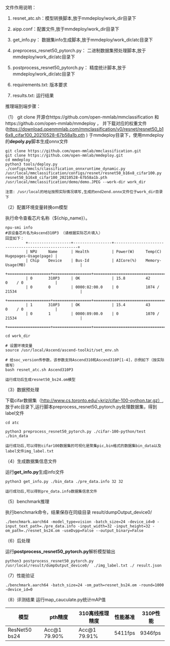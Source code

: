 文件作用说明：

1.  resnet_atc.sh：模型转换脚本,放于mmdeploy/work_dir目录下

2.  aipp.conf：配置文件,放于mmdeploy/work_dir目录下

3.  get_info.py： 数据集info生成脚本,放于mmdeploy/work_dir/atc目录下

4.  preprocess_resnet50_pytorch.py： 二进制数据集预处理脚本,放于mmdeploy/work_dir/atc目录下

5.  postprocess_resnet50_pytorch.py： 精度统计脚本,放于mmdeploy/work_dir/atc目录下

6.  requirements.txt: 版本要求

7. results.txt: 运行结果


推理端到端步骤：

（1） git clone 开源仓https://github.com/open-mmlab/mmclassification 和https://github.com/open-mmlab/mmdeploy ， 并下载对应的权重文件(https://download.openmmlab.com/mmclassification/v0/resnet/resnet50_b16x8_cifar100_20210528-67b58a1b.pth ) 于mmdeploy目录下，使用mmdeploy的**depoly.py**脚本生成onnx文件

```shell
git clone https://github.com/open-mmlab/mmclassification.git
git clone https://github.com/open-mmlab/mmdeploy.git
cd mmdeploy
python3 tools/deploy.py ./configs/mmcls/classification_onnxruntime_dynamic.py /usr/local/mmclassification/configs/resnet/resnet50_b16x8_cifar100.py  resnet50_b16x8_cifar100_20210528-67b58a1b.pth /usr/local/mmclassification/demo/demo.JPEG --work-dir work_dir

注意: /usr/local的地址按照实际情况填写,生成的end2end.onnx文件位于work_dir目录下
```

（2）配置环境变量转换om模型

执行命令查看芯片名称（$\{chip\_name\}）。
   
```
npu-smi info
#该设备芯片名为Ascend310P3 （请根据实际芯片填入）
回显如下：
         +-------------------+-----------------+------------------------------------------------------+
         | NPU     Name      | Health          | Power(W)     Temp(C)           Hugepages-Usage(page) |
         | Chip    Device    | Bus-Id          | AICore(%)    Memory-Usage(MB)                        |
         +===================+=================+======================================================+
         | 0       310P3     | OK              | 15.8         42                0    / 0              |
         | 0       0         | 0000:82:00.0    | 0            1074 / 21534                            |
         +===================+=================+======================================================+
         | 1       310P3     | OK              | 15.4         43                0    / 0              |
         | 0       1         | 0000:89:00.0    | 0            1070 / 21534                            |
         +===================+=================+======================================================+
```

```
cd work_dir

# 设置环境变量
source /usr/local/Ascend/ascend-toolkit/set_env.sh

# 给soc_version传参数，该参数支持Ascend310和Ascend310P[1-4]，示例如下（按实际填写）
bash resnet_atc.sh Ascend310P3
        
运行成功后生成resnet50_bs24.om模型
```

（3）数据预处理

下载cifar数据集（http://www.cs.toronto.edu/~kriz/cifar-100-python.tar.gz）, 放于atc目录下,运行脚本preprocess_resnet50_pytorch.py处理数据集，得到label文件

```
cd atc

python3 preprocess_resnet50_pytorch.py ./cifar-100-python/test ./bin_data

运行成功后,可以得到cifar100数据集的可视化是聚集pic,bin格式的数据集bin_data以及label文件img_label.txt
```

（4）生成数据集信息文件

运行**get_info.py**生成info文件

```
python3 get_info.py ./bin_data ./pre_data.info 32 32

运行成功后,可以得到pre_data.info数据集信息文件
```

（5）benchmark推理

执行benchmark命令，结果保存在同级目录 result/dumpOutput_device0/

```
./benchmark.aarch64 -model_type=vision -batch_size=24 -device_id=0 -input_text_path=./pre_data.info -input_width=32 -input_height=32 -om_path=./resnet_bs24.om -useDvpp=False --output_binary=False
```

（6）后处理

运行**postprocess_resnet50_pytorch.py**解析模型输出

```
python3 postprocess_resnet50_pytorch.py  /usr/local/result/dumpOutput_device0/  ./img_label.txt ./ result.json
```

（7）性能验证

```
./benchmark.aarch64 -batch_size=24 -om_path=resnet_bs24.om -round=1000 -device_id=0
```

（8）评测结果
运行map_cauculate.py统计mAP值

| 模型            | pth精度        | 310离线推理精度    | 性能基准    | 310P性能  |
|---------------|--------------|--------------|---------|---------|
| ResNet50 bs24 | Acc@1 79.90% | Acc@1 79.91% | 5411fps | 9346fps |

